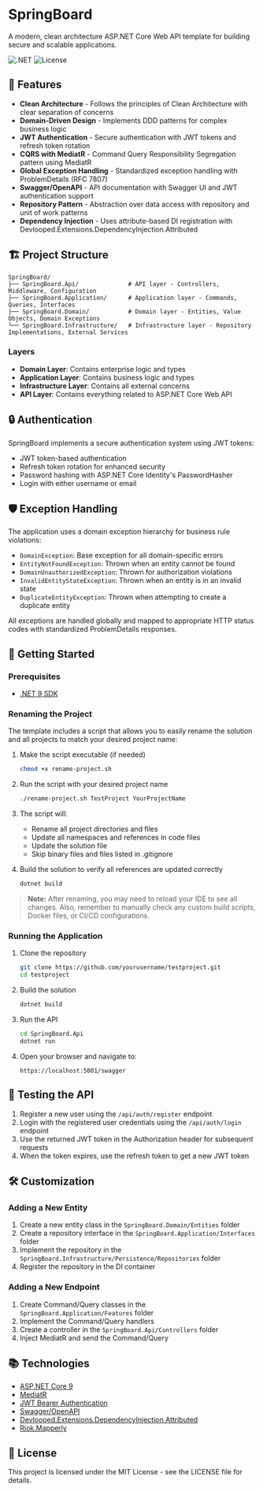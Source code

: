 # SpringBoard

A modern, clean architecture ASP.NET Core Web API template for building secure and scalable applications.

![.NET](https://img.shields.io/badge/.NET-9.0-512BD4)
![License](https://img.shields.io/badge/license-MIT-blue)

## 🚀 Features

- **Clean Architecture** - Follows the principles of Clean Architecture with clear separation of concerns
- **Domain-Driven Design** - Implements DDD patterns for complex business logic
- **JWT Authentication** - Secure authentication with JWT tokens and refresh token rotation
- **CQRS with MediatR** - Command Query Responsibility Segregation pattern using MediatR
- **Global Exception Handling** - Standardized exception handling with ProblemDetails (RFC 7807)
- **Swagger/OpenAPI** - API documentation with Swagger UI and JWT authentication support
- **Repository Pattern** - Abstraction over data access with repository and unit of work patterns
- **Dependency Injection** - Uses attribute-based DI registration with Devlooped.Extensions.DependencyInjection.Attributed

## 🏗️ Project Structure

```
SpringBoard/
├── SpringBoard.Api/              # API layer - Controllers, Middleware, Configuration
├── SpringBoard.Application/      # Application layer - Commands, Queries, Interfaces
├── SpringBoard.Domain/           # Domain layer - Entities, Value Objects, Domain Exceptions
└── SpringBoard.Infrastructure/   # Infrastructure layer - Repository Implementations, External Services
```

### Layers

- **Domain Layer**: Contains enterprise logic and types
- **Application Layer**: Contains business logic and types
- **Infrastructure Layer**: Contains all external concerns
- **API Layer**: Contains everything related to ASP.NET Core Web API

## 🔒 Authentication

SpringBoard implements a secure authentication system using JWT tokens:

- JWT token-based authentication
- Refresh token rotation for enhanced security
- Password hashing with ASP.NET Core Identity's PasswordHasher
- Login with either username or email

## 🛡️ Exception Handling

The application uses a domain exception hierarchy for business rule violations:

- `DomainException`: Base exception for all domain-specific errors
- `EntityNotFoundException`: Thrown when an entity cannot be found
- `DomainUnauthorizedException`: Thrown for authorization violations
- `InvalidEntityStateException`: Thrown when an entity is in an invalid state
- `DuplicateEntityException`: Thrown when attempting to create a duplicate entity

All exceptions are handled globally and mapped to appropriate HTTP status codes with standardized ProblemDetails responses.

## 🚦 Getting Started

### Prerequisites

- [.NET 9 SDK](https://dotnet.microsoft.com/download)

### Renaming the Project

The template includes a script that allows you to easily rename the solution and all projects to match your desired project name:

1. Make the script executable (if needed)
   ```bash
   chmod +x rename-project.sh
   ```

2. Run the script with your desired project name
   ```bash
   ./rename-project.sh TestProject YourProjectName
   ```

3. The script will:
   - Rename all project directories and files
   - Update all namespaces and references in code files
   - Update the solution file
   - Skip binary files and files listed in .gitignore

4. Build the solution to verify all references are updated correctly
   ```bash
   dotnet build
   ```

> **Note:** After renaming, you may need to reload your IDE to see all changes. Also, remember to manually check any custom build scripts, Docker files, or CI/CD configurations.

### Running the Application

1. Clone the repository
   ```bash
   git clone https://github.com/yourusername/testproject.git
   cd testproject
   ```

2. Build the solution
   ```bash
   dotnet build
   ```

3. Run the API
   ```bash
   cd SpringBoard.Api
   dotnet run
   ```

4. Open your browser and navigate to:
   ```
   https://localhost:5001/swagger
   ```

## 🧪 Testing the API

1. Register a new user using the `/api/auth/register` endpoint
2. Login with the registered user credentials using the `/api/auth/login` endpoint
3. Use the returned JWT token in the Authorization header for subsequent requests
4. When the token expires, use the refresh token to get a new JWT token

## 🛠️ Customization

### Adding a New Entity

1. Create a new entity class in the `SpringBoard.Domain/Entities` folder
2. Create a repository interface in the `SpringBoard.Application/Interfaces` folder
3. Implement the repository in the `SpringBoard.Infrastructure/Persistence/Repositories` folder
4. Register the repository in the DI container

### Adding a New Endpoint

1. Create Command/Query classes in the `SpringBoard.Application/Features` folder
2. Implement the Command/Query handlers
3. Create a controller in the `SpringBoard.Api/Controllers` folder
4. Inject MediatR and send the Command/Query

## 📚 Technologies

- [ASP.NET Core 9](https://docs.microsoft.com/en-us/aspnet/core)
- [MediatR](https://github.com/jbogard/MediatR)
- [JWT Bearer Authentication](https://docs.microsoft.com/en-us/aspnet/core/security/authentication)
- [Swagger/OpenAPI](https://swagger.io)
- [Devlooped.Extensions.DependencyInjection.Attributed](https://github.com/devlooped/extensions.dependencyinjection.attributed)
- [Riok.Mapperly](https://github.com/riok/mapperly)

## 📄 License

This project is licensed under the MIT License - see the LICENSE file for details.
